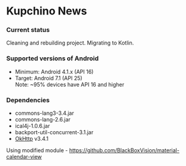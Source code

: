 # Kupchino News

### Current status
Cleaning and rebuilding project. Migrating to Kotlin.

### Supported versions of Android
- Minimum: Android 4.1.x (API 16)
- Target: Android 7.1 (API 25) <br />
Note: ~95% devices have API 16 and higher

### Dependencies
- commons-lang3-3.4.jar
- commons-lang-2.6.jar
- ical4j-1.0.6.jar
- backport-util-concurrent-3.1.jar
- [OkHttp](https://github.com/square/okhttp) v3.4.1

Using modified module - https://github.com/BlackBoxVision/material-calendar-view
